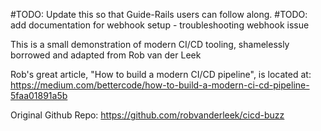 #TODO: Update this so that Guide-Rails users can follow along.
#TODO: add documentation for webhook setup - troubleshooting webhook issue


This is a small demonstration of modern CI/CD tooling, shamelessly borrowed and adapted from Rob van der Leek

Rob's great article, "How to build a modern CI/CD pipeline", is located at:
https://medium.com/bettercode/how-to-build-a-modern-ci-cd-pipeline-5faa01891a5b

Original Github Repo: https://github.com/robvanderleek/cicd-buzz
